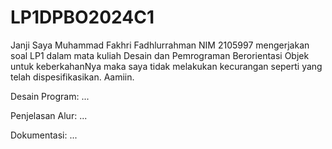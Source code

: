 # LP1DPBO2024C1

Janji
Saya Muhammad Fakhri Fadhlurrahman NIM 2105997 mengerjakan soal LP1 dalam mata kuliah Desain dan Pemrograman Berorientasi Objek untuk keberkahanNya maka saya tidak melakukan kecurangan seperti yang telah dispesifikasikan. Aamiin.

Desain Program: ...

Penjelasan Alur: ...

Dokumentasi: ...

